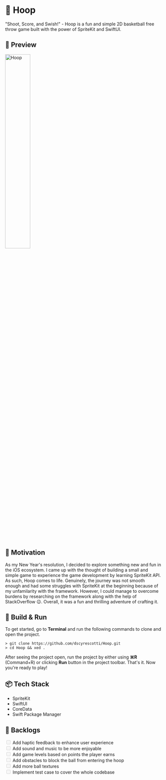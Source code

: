 # 🏀 Hoop

"Shoot, Score, and Swish!" - Hoop is a fun and simple 2D basketball free throw game built with the power of SpriteKit and SwiftUI.

## 📱 Preview
<img src="./Assets/preview.gif" alt="Hoop" width="40%"/>

## 🎉 Motivation
As my New Year's resolution, I decided to explore something new and fun in the iOS ecosystem. I came up with the thought of building a small and simple game to experience the game development by learning SpriteKit API. As such, Hoop comes to life. Genuinely, the journey was not smooth enough and had some struggles with SpriteKit at the beginning because of my unfamilarity with the framework. However, I could manage to overcome burdens by researching on the framework along with the help of StackOverflow 😉. Overall, it was a fun and thrilling adventure of crafting it.

## 🔨 Build & Run
To get started, go to **Terminal** and run the following commands to clone and open the project.
```
> git clone https://github.com/dscyrescotti/Hoop.git
> cd Hoop && xed .
```
After seeing the project open, run the project by either using **⌘R** (Command+R) or clicking **Run** button in the project toolbar. That's it. Now you're ready to play!

## 📦 Tech Stack
- SpriteKit
- SwiftUI
- CoreData
- Swift Package Manager

## 🎯 Backlogs
<input type="checkbox" disabled /> Add haptic feedback to enhance user experience<br/>
<input type="checkbox" disabled /> Add sound and music to be more enjoyable<br/>
<input type="checkbox" disabled /> Add game levels based on points the player earns<br/>
<input type="checkbox" disabled /> Add obstacles to block the ball from entering the hoop<br/>
<input type="checkbox" disabled /> Add more ball textures<br/>
<input type="checkbox" disabled /> Implement test case to cover the whole codebase
